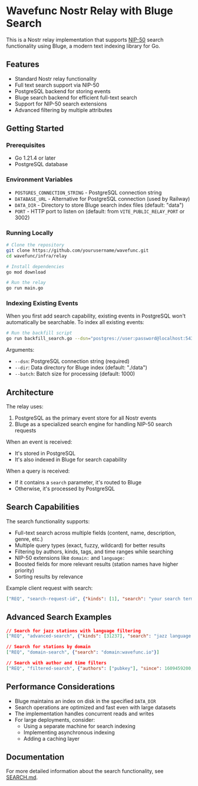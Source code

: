 # Wavefunc Nostr Relay with Bluge Search

This is a Nostr relay implementation that supports [NIP-50](https://github.com/nostr-protocol/nips/blob/master/50.md) search functionality using Bluge, a modern text indexing library for Go.

## Features

- Standard Nostr relay functionality
- Full text search support via NIP-50
- PostgreSQL backend for storing events
- Bluge search backend for efficient full-text search
- Support for NIP-50 search extensions
- Advanced filtering by multiple attributes

## Getting Started

### Prerequisites

- Go 1.21.4 or later
- PostgreSQL database

### Environment Variables

- `POSTGRES_CONNECTION_STRING` - PostgreSQL connection string
- `DATABASE_URL` - Alternative for PostgreSQL connection (used by Railway)
- `DATA_DIR` - Directory to store Bluge search index files (default: "data")
- `PORT` - HTTP port to listen on (default: from `VITE_PUBLIC_RELAY_PORT` or 3002)

### Running Locally

```bash
# Clone the repository
git clone https://github.com/yourusername/wavefunc.git
cd wavefunc/infra/relay

# Install dependencies
go mod download

# Run the relay
go run main.go
```

### Indexing Existing Events

When you first add search capability, existing events in PostgreSQL won't automatically be searchable. To index all existing events:

```bash
# Run the backfill script
go run backfill_search.go --dsn="postgres://user:password@localhost:5432/dbname" --dir="./data"
```

Arguments:
- `--dsn`: PostgreSQL connection string (required)
- `--dir`: Data directory for Bluge index (default: "./data")
- `--batch`: Batch size for processing (default: 1000)

## Architecture

The relay uses:
1. PostgreSQL as the primary event store for all Nostr events
2. Bluge as a specialized search engine for handling NIP-50 search requests

When an event is received:
- It's stored in PostgreSQL
- It's also indexed in Bluge for search capability

When a query is received:
- If it contains a `search` parameter, it's routed to Bluge
- Otherwise, it's processed by PostgreSQL

## Search Capabilities

The search functionality supports:

- Full-text search across multiple fields (content, name, description, genre, etc.)
- Multiple query types (exact, fuzzy, wildcard) for better results
- Filtering by authors, kinds, tags, and time ranges while searching
- NIP-50 extensions like `domain:` and `language:`
- Boosted fields for more relevant results (station names have higher priority)
- Sorting results by relevance

Example client request with search:

```json
["REQ", "search-request-id", {"kinds": [1], "search": "your search terms"}]
```

## Advanced Search Examples

```json
// Search for jazz stations with language filtering
["REQ", "advanced-search", {"kinds": [31237], "search": "jazz language:en"}]

// Search for stations by domain
["REQ", "domain-search", {"search": "domain:wavefunc.io"}]

// Search with author and time filters
["REQ", "filtered-search", {"authors": ["pubkey"], "since": 1609459200, "search": "rock"}]
```

## Performance Considerations

- Bluge maintains an index on disk in the specified `DATA_DIR`
- Search operations are optimized and fast even with large datasets
- The implementation handles concurrent reads and writes
- For large deployments, consider:
  - Using a separate machine for search indexing
  - Implementing asynchronous indexing
  - Adding a caching layer

## Documentation

For more detailed information about the search functionality, see [SEARCH.md](./SEARCH.md). 